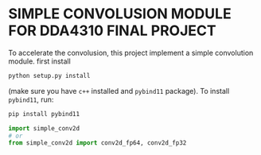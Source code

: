 # SIMPLE CONVOLUSION MODULE FOR DDA4310 FINAL PROJECT

To accelerate the convolusion, this project implement a simple convolution module.
first install

```bash
python setup.py install
```

(make sure you have `c++` installed and `pybind11` package). To install `pybind11`, run:

```bash
pip install pybind11
```

```python
import simple_conv2d
# or 
from simple_conv2d import conv2d_fp64, conv2d_fp32
```
